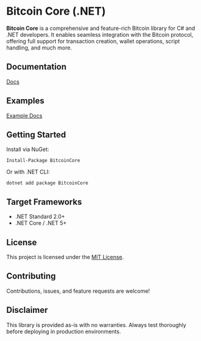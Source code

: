 # Bitcoin Core (.NET)

**Bitcoin Core** is a comprehensive and feature-rich Bitcoin library for C# and .NET developers. It enables seamless integration with the Bitcoin protocol, offering full support for transaction creation, wallet operations, script handling, and much more.

## Documentation
[Docs](documentation.md)

## Examples
[Example Docs](examples.md)
## Getting Started

Install via NuGet:

```
Install-Package BitcoinCore
```

Or with .NET CLI:

```
dotnet add package BitcoinCore
```


## Target Frameworks

- .NET Standard 2.0+
- .NET Core / .NET 5+

## License

This project is licensed under the [MIT License](LICENSE).

## Contributing

Contributions, issues, and feature requests are welcome!

## Disclaimer

This library is provided as-is with no warranties. Always test thoroughly before deploying in production environments.
